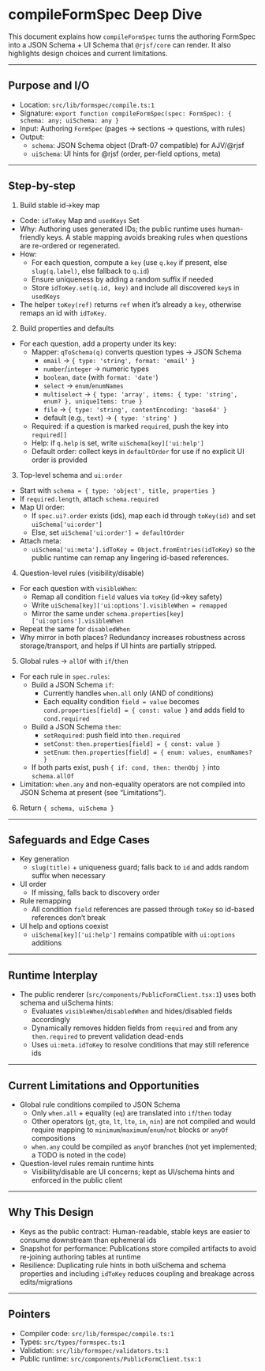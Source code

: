 # compileFormSpec Deep Dive

This document explains how `compileFormSpec` turns the authoring FormSpec into a JSON Schema + UI Schema that `@rjsf/core` can render. It also highlights design choices and current limitations.

--------------------------------------------------------------------------------

## Purpose and I/O
- Location: `src/lib/formspec/compile.ts:1`
- Signature: `export function compileFormSpec(spec: FormSpec): { schema: any; uiSchema: any }`
- Input: Authoring `FormSpec` (pages → sections → questions, with rules)
- Output:
  - `schema`: JSON Schema object (Draft-07 compatible) for AJV/@rjsf
  - `uiSchema`: UI hints for @rjsf (order, per-field options, meta)

--------------------------------------------------------------------------------

## Step-by-step

1) Build stable id→key map
- Code: `idToKey` Map and `usedKeys` Set
- Why: Authoring uses generated IDs; the public runtime uses human-friendly keys. A stable mapping avoids breaking rules when questions are re-ordered or regenerated.
- How:
  - For each question, compute a `key` (use `q.key` if present, else `slug(q.label)`, else fallback to `q.id`)
  - Ensure uniqueness by adding a random suffix if needed
  - Store `idToKey.set(q.id, key)` and include all discovered `key`s in `usedKeys`
- The helper `toKey(ref)` returns `ref` when it’s already a `key`, otherwise remaps an id with `idToKey`.

2) Build properties and defaults
- For each question, add a property under its key:
  - Mapper: `qToSchema(q)` converts question types → JSON Schema
    - `email` → `{ type: 'string', format: 'email' }`
    - `number`/`integer` → numeric types
    - `boolean`, `date` (with `format: 'date'`)
    - `select` → `enum`/`enumNames`
    - `multiselect` → `{ type: 'array', items: { type: 'string', enum? }, uniqueItems: true }`
    - `file` → `{ type: 'string', contentEncoding: 'base64' }`
    - default (e.g., `text`) → `{ type: 'string' }`
  - Required: if a question is marked `required`, push the key into `required[]`
  - Help: if `q.help` is set, write `uiSchema[key]['ui:help']`
  - Default order: collect keys in `defaultOrder` for use if no explicit UI order is provided

3) Top-level schema and `ui:order`
- Start with `schema = { type: 'object', title, properties }`
- If `required.length`, attach `schema.required`
- Map UI order:
  - If `spec.ui?.order` exists (ids), map each id through `toKey(id)` and set `uiSchema['ui:order']`
  - Else, set `uiSchema['ui:order'] = defaultOrder`
- Attach meta:
  - `uiSchema['ui:meta'].idToKey = Object.fromEntries(idToKey)` so the public runtime can remap any lingering id-based references.

4) Question-level rules (visibility/disable)
- For each question with `visibleWhen`:
  - Remap all condition `field` values via `toKey` (id→key safety)
  - Write `uiSchema[key]['ui:options'].visibleWhen = remapped`
  - Mirror the same under `schema.properties[key]['ui:options'].visibleWhen`
- Repeat the same for `disabledWhen`
- Why mirror in both places? Redundancy increases robustness across storage/transport, and helps if UI hints are partially stripped.

5) Global rules → `allOf` with `if`/`then`
- For each rule in `spec.rules`:
  - Build a JSON Schema `if`:
    - Currently handles `when.all` only (AND of conditions)
    - Each equality condition `field = value` becomes `cond.properties[field] = { const: value }` and adds field to `cond.required`
  - Build a JSON Schema `then`:
    - `setRequired`: push field into `then.required`
    - `setConst`: `then.properties[field] = { const: value }`
    - `setEnum`: `then.properties[field] = { enum: values, enumNames? }`
  - If both parts exist, push `{ if: cond, then: thenObj }` into `schema.allOf`
- Limitation: `when.any` and non-equality operators are not compiled into JSON Schema at present (see “Limitations”).

6) Return `{ schema, uiSchema }`

--------------------------------------------------------------------------------

## Safeguards and Edge Cases
- Key generation
  - `slug(title)` + uniqueness guard; falls back to `id` and adds random suffix when necessary
- UI order
  - If missing, falls back to discovery order
- Rule remapping
  - All condition `field` references are passed through `toKey` so id-based references don’t break
- UI help and options coexist
  - `uiSchema[key]['ui:help']` remains compatible with `ui:options` additions

--------------------------------------------------------------------------------

## Runtime Interplay
- The public renderer (`src/components/PublicFormClient.tsx:1`) uses both schema and uiSchema hints:
  - Evaluates `visibleWhen`/`disabledWhen` and hides/disabled fields accordingly
  - Dynamically removes hidden fields from `required` and from any `then.required` to prevent validation dead-ends
  - Uses `ui:meta.idToKey` to resolve conditions that may still reference ids

--------------------------------------------------------------------------------

## Current Limitations and Opportunities
- Global rule conditions compiled to JSON Schema
  - Only `when.all` + equality (`eq`) are translated into `if`/`then` today
  - Other operators (`gt`, `gte`, `lt`, `lte`, `in`, `nin`) are not compiled and would require mapping to `minimum`/`maximum`/`enum`/`not` blocks or `anyOf` compositions
  - `when.any` could be compiled as `anyOf` branches (not yet implemented; a TODO is noted in the code)
- Question-level rules remain runtime hints
  - Visibility/disable are UI concerns; kept as UI/schema hints and enforced in the public client

--------------------------------------------------------------------------------

## Why This Design
- Keys as the public contract: Human-readable, stable keys are easier to consume downstream than ephemeral ids
- Snapshot for performance: Publications store compiled artifacts to avoid re-joining authoring tables at runtime
- Resilience: Duplicating rule hints in both uiSchema and schema properties and including `idToKey` reduces coupling and breakage across edits/migrations

--------------------------------------------------------------------------------

## Pointers
- Compiler code: `src/lib/formspec/compile.ts:1`
- Types: `src/types/formspec.ts:1`
- Validation: `src/lib/formspec/validators.ts:1`
- Public runtime: `src/components/PublicFormClient.tsx:1`

